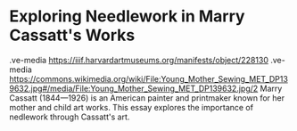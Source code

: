 # Exploring Needlework in Marry Cassatt's Works

.ve-media https://iiif.harvardartmuseums.org/manifests/object/228130
.ve-media https://commons.wikimedia.org/wiki/File:Young_Mother_Sewing_MET_DP139632.jpg#/media/File:Young_Mother_Sewing_MET_DP139632.jpg/2
Marry Cassatt (1844—1926) is an American painter and printmaker known for her mother and child art works. This essay explores the importance of nedlework through Cassatt's art.